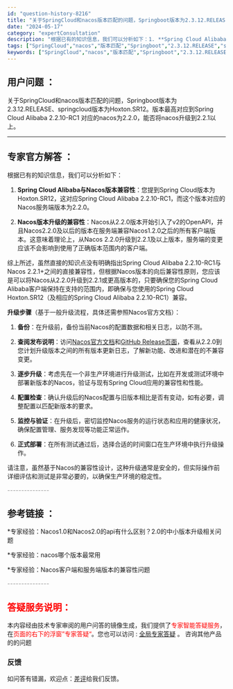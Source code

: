 ```yaml
---
id: "question-history-8216"
title: "关于SpringCloud和nacos版本匹配的问题，Springboot版本为2.3.12.RELEAS"
date: "2024-05-17"
category: "expertConsultation"
description: "根据已有的知识信息，我们可以分析如下：1. **Spring Cloud Alibaba与Nacos版本兼容性**：您提到Spring Cloud版本为Hoxton.SR12，这对应Spring Cloud Alibaba 2.2.10-RC1，而这个版本对应的Nacos服务端版本为2.2.0。2."
tags: ["SpringCloud","nacos","版本匹配","Springboot","2.3.12.RELEASE","springcloud","Hoxton.SR12","Spring Cloud Alibaba","2.2.10-RC1","nacos","2.2.0","升级","2.2.1以上"]
keywords: ["SpringCloud","nacos","版本匹配","Springboot","2.3.12.RELEASE","springcloud","Hoxton.SR12","Spring Cloud Alibaba","2.2.10-RC1","nacos","2.2.0","升级","2.2.1以上"]
---
```


## 用户问题 ： 
 关于SpringCloud和nacos版本匹配的问题，Springboot版本为2.3.12.RELEASE、springcloud版本为Hoxton.SR12。版本最高对应到Spring Cloud Alibaba 2.2.10-RC1 对应的nacos为2.2.0，能否将nacos升级到2.2.1以上。  

---------------
## 专家官方解答 ：

根据已有的知识信息，我们可以分析如下：

1. **Spring Cloud Alibaba与Nacos版本兼容性**：您提到Spring Cloud版本为Hoxton.SR12，这对应Spring Cloud Alibaba 2.2.10-RC1，而这个版本对应的Nacos服务端版本为2.2.0。

2. **Nacos版本升级的兼容性**：Nacos从2.2.0版本开始引入了v2的OpenAPI，并且Nacos2.2.0及以后的版本在服务端兼容Nacos1.2.0之后的所有客户端版本。这意味着理论上，从Nacos 2.2.0升级到2.2.1及以上版本，服务端的变更应该不会影响到使用了正确版本范围内的客户端。

综上所述，虽然直接的知识点没有明确指出Spring Cloud Alibaba 2.2.10-RC1与Nacos 2.2.1+之间的直接兼容性，但根据Nacos版本的向后兼容性原则，您应该是可以将Nacos从2.2.0升级到2.2.1或更高版本的，只要确保您的Spring Cloud Alibaba客户端保持在支持的范围内，即确保与您使用的Spring Cloud Hoxton.SR12（及相应的Spring Cloud Alibaba 2.2.10-RC1）兼容。

**升级步骤**（基于一般升级流程，具体还需参照Nacos官方文档）：

1. **备份**：在升级前，备份当前Nacos的配置数据和相关日志，以防不测。

2. **查阅发布说明**：访问[Nacos官方文档](https://nacos.io/docs/zh-cn/)和[GitHub Release页面](https://github.com/alibaba/nacos/releases)，查看从2.2.0到您计划升级版本之间的所有版本更新日志，了解新功能、改进和潜在的不兼容变更。

3. **逐步升级**：考虑先在一个非生产环境进行升级测试，比如在开发或测试环境中部署新版本的Nacos，验证与现有Spring Cloud应用的兼容性和性能。

4. **配置检查**：确认升级后的Nacos配置与旧版本相比是否有变动，如有必要，调整配置以匹配新版本的要求。

5. **监控与验证**：在升级后，密切监控Nacos服务的运行状态和应用的健康状况，确保配置管理、服务发现等功能正常运作。

6. **正式部署**：在所有测试通过后，选择合适的时间窗口在生产环境中执行升级操作。

请注意，虽然基于Nacos的兼容性设计，这种升级通常是安全的，但实际操作前详细评估和测试是非常必要的，以确保生产环境的稳定性。


<font color="#949494">---------------</font> 


## 参考链接 ：

*专家经验：Nacos1.0和Nacos2.0的api有什么区别？2.0的中小版本升级相关问题 
 
 *专家经验：nacos哪个版本最常用 
 
 *专家经验：Nacos客户端和服务端版本的兼容性问题 


 <font color="#949494">---------------</font> 
 


## <font color="#FF0000">答疑服务说明：</font> 

本内容经由技术专家审阅的用户问答的镜像生成，我们提供了<font color="#FF0000">专家智能答疑服务</font>，在<font color="#FF0000">页面的右下的浮窗”专家答疑“</font>。您也可以访问 : [全局专家答疑](https://answer.opensource.alibaba.com/docs/intro) 。 咨询其他产品的的问题

### 反馈
如问答有错漏，欢迎点：[差评](https://ai.nacos.io/user/feedbackByEnhancerGradePOJOID?enhancerGradePOJOId=13573)给我们反馈。
